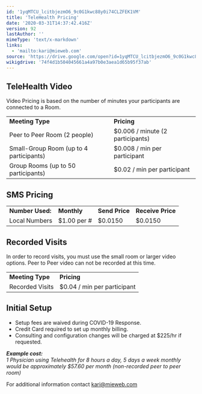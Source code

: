 ```yaml
---
id: '1yqMTCU_lcitbjezmO6_9c0G1kwc88y0i74CLZFEK1VM'
title: 'TeleHealth Pricing'
date: '2020-03-31T14:37:42.416Z'
version: 92
lastAuthor: ''
mimeType: 'text/x-markdown'
links:
  - 'mailto:kari@mieweb.com'
source: 'https://drive.google.com/open?id=1yqMTCU_lcitbjezmO6_9c0G1kwc88y0i74CLZFEK1VM'
wikigdrive: '74f4d1b504045661a4a97b0e3aea1d65b95f37ab'
---
```

## TeleHealth Video  
  
Video Pricing is based on the number of minutes your participants are connected to a Room.


<table>
<tr>
<td><strong>Meeting Type</strong></td>
<td><strong>Pricing</strong></td>
</tr>
<tr>
<td>Peer to Peer Room (2 people)	</td>
<td>$0.006 / minute (2 participants)</td>
</tr>
<tr>
<td>Small-Group Room (up to 4 participants)</td>
<td>$0.008 / min per participant </td>
</tr>
<tr>
<td>Group Rooms (up to 50 participants)</td>
<td>$0.02 / min per participant</td>
</tr>

</table>
  
## SMS Pricing  


<table>
<tr>
<td><strong>Number Used:</strong></td>
<td><strong>Monthly</strong></td>
<td><strong>Send Price</strong></td>
<td><strong>Receive Price</strong></td>
</tr>
<tr>
<td>Local Numbers</td>
<td>$1.00 per #</td>
<td>$0.0150</td>
<td>$0.0150</td>
</tr>

</table>
  
## Recorded Visits  
  
In order to record visits, you must use the small room or larger video options. Peer to Peer video can not be recorded at this time. 


<table>
<tr>
<td><strong>Meeting Type</strong></td>
<td><strong>Pricing</strong></td>
</tr>
<tr>
<td>Recorded Visits</td>
<td>$0.04 / min per participant</td>
</tr>

</table>
  
## Initial Setup  

* Setup fees are waived during COVID-19 Response.
* Credit Card required to set up monthly billing.
* Consulting and configuration changes will be charged at $225/hr if requested.


**_Example cost:_**  
*1 Physician using Telehealth for 8 hours a day, 5 days a week monthly would be approximately $57.60 per month (non-recorded peer to peer room)*

For additional information contact [kari@mieweb.com](mailto:kari@mieweb.com)
